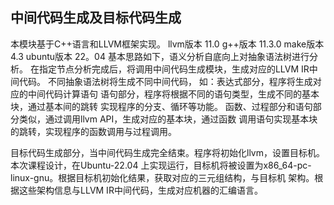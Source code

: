 ##  中间代码生成及目标代码生成
本模块基于C++语言和LLVM框架实现。
llvm版本 11.0
g++版本 11.3.0 
make版本 4.3
ubuntu版本 22。04
基本思路如下，语义分析自底向上对抽象语法树进行分析。
在指定节点分析完成后，将调用中间代码生成模块，生成对应的LLVM IR中间代码。
不同抽象语法树将生成不同中间代码，
如：表达式部分，程序将生成对应的中间代码计算语句
    语句部分，程序将根据不同的语句类型，生成不同的基本块，通过基本间的跳转
实现程序的分支、循环等功能。
    函数、过程部分和语句部分类似，通过调用llvm API，生成对应的基本块，通过函数
调用语句实现基本块的跳转，实现程序的函数调用与过程调用。

目标代码生成部分，当中间代码生成完全结束。程序将初始化llvm，设置目标机。本次课程设计，在Ubuntu-22.04
上实现运行，目标机将被设置为x86_64-pc-linux-gnu。根据目标机初始化结果，获取对应的三元组结构，与目标机
架构。根据这些架构信息与LLVM IR中间代码，生成对应机器的汇编语言。